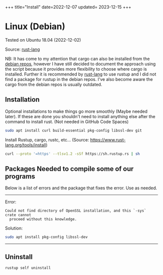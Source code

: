 +++
title="Install"
date=2022-12-07
updated= 2023-12-15
+++

# Linux (Debian)

Tested on Ubuntu 18.04 (2022-12-02)

Source: [rust-lang][1]

NB: It has come to my attention that cargo can also be installed from
the [debian repos](https://installati.one/debian/11/cargo/), however I have still decided to document the approach using
the script because it provides more flexibility to choose where cargo is installed.
Further it is recommended by [rust-lang][1] to use rustup and I did not find a package for rustup in the debian repos.
I've also become aware the cargo from the debian repos is usually outdated.

## Installation

Optional installations to make things go more smoothly (Maybe needed later). If these are done you shouldn't need to
install anything else after the command to install rust. (Not needed in GitHub Code Spaces)

```sh
sudo apt install curl build-essential pkg-config libssl-dev git
```

Install Rustup, cargo, rustc, etc... (Source: <https://www.rust-lang.org/tools/install>)

```sh
curl --proto '=https' --tlsv1.2 -sSf https://sh.rustup.rs | sh
```

## Packages Needed to compile some of our programs

Below is a list of errors and the package that fixes the error. Use as needed.

---

Error:

```
Could not find directory of OpenSSL installation, and this `-sys` crate cannot
  proceed without this knowledge.
```

Solution:

```sh
sudo apt install pkg-config libssl-dev
```

---

## Uninstall

```sh
rustup self uninstall
```

[1]: https://www.rust-lang.org/tools/install
